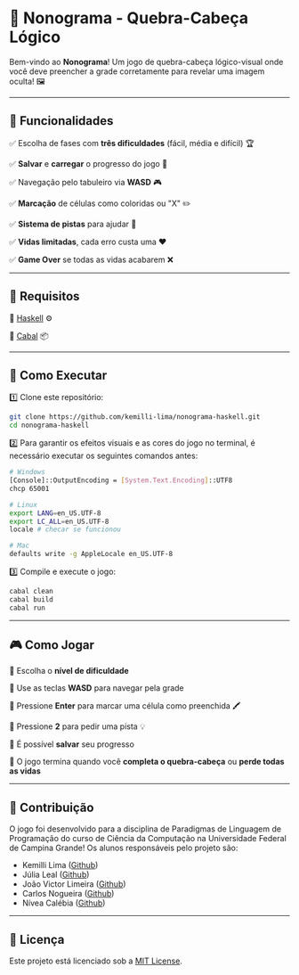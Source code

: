 # 🎨 Nonograma - Quebra-Cabeça Lógico

Bem-vindo ao **Nonograma**! Um jogo de quebra-cabeça lógico-visual onde você deve preencher a grade corretamente para revelar uma imagem oculta! 🖼️

---

## 🚀 Funcionalidades
✅ Escolha de fases com **três dificuldades** (fácil, média e difícil) 🏆

✅ **Salvar** e **carregar** o progresso do jogo 💾

✅ Navegação pelo tabuleiro via **WASD** 🎮

✅ **Marcação** de células como coloridas ou "X" ✏️

✅ **Sistema de pistas** para ajudar 🎁

✅ **Vidas limitadas**, cada erro custa uma ❤️

✅ **Game Over** se todas as vidas acabarem ❌

---

## 🔧 Requisitos
🔹 [Haskell](https://www.haskell.org/) ⚙️

🔹 [Cabal](https://www.haskell.org/cabal/) 📦

---

## 🎯 Como Executar
1️⃣  Clone este repositório:
   ```sh
   git clone https://github.com/kemilli-lima/nonograma-haskell.git
   cd nonograma-haskell
   ```

2️⃣ Para garantir os efeitos visuais e as cores do jogo no terminal, é necessário executar os seguintes comandos antes:
   ```sh
   # Windows
   [Console]::OutputEncoding = [System.Text.Encoding]::UTF8
   chcp 65001
   ```
   ```sh
   # Linux
   export LANG=en_US.UTF-8
   export LC_ALL=en_US.UTF-8
   locale # checar se funcionou
   ```
   ```sh
   # Mac
   defaults write -g AppleLocale en_US.UTF-8
   ```

3️⃣  Compile e execute o jogo:
   ```sh
   cabal clean
   cabal build
   cabal run
   ```

---

## 🎮 Como Jogar
🎯 Escolha o **nível de dificuldade**

🎯 Use as teclas **WASD** para navegar pela grade

🎯 Pressione **Enter** para marcar uma célula como preenchida 🖍️

🎯 Pressione **2** para pedir uma pista 💡

🎯 É possível **salvar** seu progresso 

🎯 O jogo termina quando você **completa o quebra-cabeça** ou **perde todas as vidas**

---

## 🤝 Contribuição
O jogo foi desenvolvido para a disciplina de Paradigmas de Linguagem de Programação do curso de Ciência da Computação na Universidade Federal de Campina Grande! Os alunos responsáveis pelo projeto são:
- Kemilli Lima ([Github](https://github.com/kemilli-lima))
- Júlia Leal ([Github](https://github.com/julia-dsleal))
- João Victor Limeira ([Github](https://github.com/joaoSilvaL)) 
- Carlos Nogueira ([Github](https://github.com/carlsnog)) 
- Nívea Calébia ([Github](https://github.com/calebia))  

---

## 📜 Licença
Este projeto está licenciado sob a [MIT License](LICENSE).






















